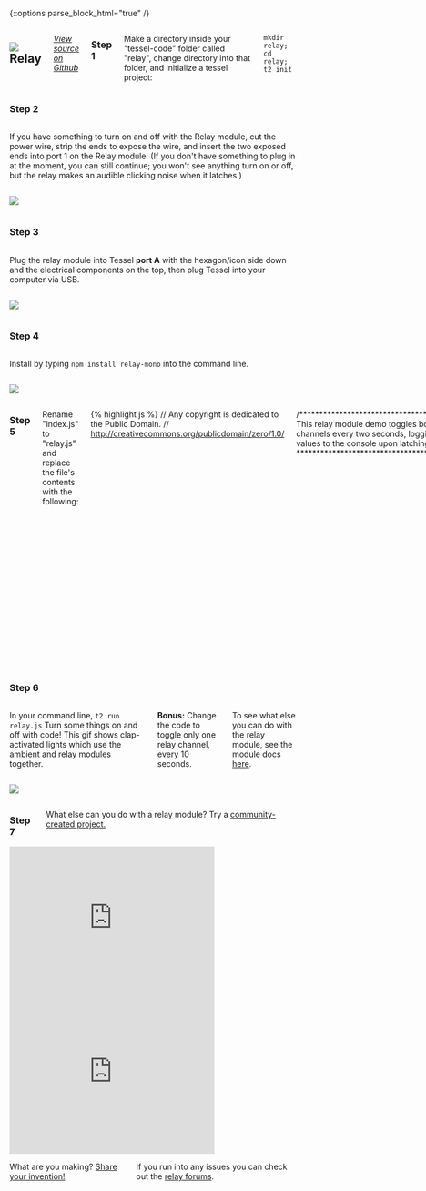 {::options parse_block_html="true" /}

<div class="row">
<div class="large-12 columns">

## <img class="constrain-sm" src="//i.imgur.com/PzU7IQ1.png"> Relay

[<i class="fa fa-github"> View source on Github</i>](https://github.com/tessel/relay-mono)

### Step 1

Make a directory inside your "tessel-code" folder called "relay", change directory into that folder, and initialize a tessel project:

`mkdir relay; cd relay; t2 init`

</div>
</div>

<div class="row">
<div class="large-12 columns">

### Step 2

</div>
</div>

<div class="row">
<div class="large-6 columns">

If you have something to turn on and off with the Relay module, cut the power wire, strip the ends to expose the wire, and insert the two exposed ends into port 1 on the Relay module. (If you don't have something to plug in at the moment, you can still continue; you won't see anything turn on or off, but the relay makes an audible clicking noise when it latches.)

</div>
<div class="large-6 columns">

![](http://i.imgur.com/kMdQPqz.jpg)

</div>
</div>

<div class="row">
<div class="large-12 columns">

### Step 3

</div>
</div>

<div class="row">
<div class="large-6 columns">

Plug the relay module into Tessel **port A** with the hexagon/icon side down and the electrical components on the top, then plug Tessel into your computer via USB.

</div>
<div class="large-6 columns">

![](http://i.imgur.com/XKJHJEw.jpg)

</div>
</div>

<div class="row">
<div class="large-12 columns">

### Step 4

</div>
</div>

<div class="row">
<div class="large-6 columns">

Install by typing `npm install relay-mono` into the command line.

</div>
<div class="large-6 columns">

![](//i.imgur.com/1e7hZO0.jpg)

</div>
</div>

<div class="row">
<div class="large-12 columns">

### Step 5

Rename "index.js" to "relay.js" and replace the file's contents with the following:

{% highlight js %}
// Any copyright is dedicated to the Public Domain.
// http://creativecommons.org/publicdomain/zero/1.0/

/*********************************************
This relay module demo toggles both relay
channels every two seconds, logging the new
values to the console upon latching.
*********************************************/

var tessel = require('tessel');
var relaylib = require('relay-mono');

var relay = relaylib.use(tessel.port['A']);

// Wait for the module to connect
relay.on('ready', function relayReady () {
  console.log('Ready! Toggling relays...');
  setInterval(function toggle() {
    // Toggle relay channel 1
    relay.toggle(1, function toggleOneResult(err) {
      if (err) console.log("Err toggling 1", err);
    });
    // Toggle relay channel 2
    relay.toggle(2, function toggleTwoResult(err) {
      if (err) console.log("Err toggling 2", err);
    });
  }, 2000); // Every 2 seconds (2000ms)
});

// When a relay channel is set, it emits the 'latch' event
relay.on('latch', function(channel, value) {
  console.log('latch on relay channel ' + channel + ' switched to', value);
});
{% endhighlight %}

Save the file.

</div>
</div>

<div class="row">
<div class="large-12 columns">

### Step 6

</div>
</div>

<div class="row">
<div class="large-6 columns">

In your command line, `t2 run relay.js` Turn some things on and off with code! This gif shows clap-activated lights which use the ambient and relay modules together.  

**Bonus:** Change the code to toggle only one relay channel, every 10 seconds.  

To see what else you can do with the relay module, see the module docs [here](https://github.com/tessel/relay-mono).

</div>
<div class="large-6 columns">

![](http://i.imgur.com/ypBLeqQ.gif)

</div>
</div>

<div class="row">
<div class="large-12 columns">

### Step 7

What else can you do with a relay module? Try a [community-created project.](http://tessel.io/projects)

</div>
</div>

<div class="row">
<div class="large-6 columns left">
<iframe frameborder="0" height="270" scrolling="no" src="http://tessel.hackster.io/paigereads/gprs-trigger/embed" width="360"></iframe>
</div>

<div class="large-6 columns left">
<iframe frameborder="0" height="270" scrolling="no" src="http://tessel.hackster.io/ifoundthemeaningoflife/website-down-alarm/embed" width="360"></iframe>
</div>
</div>

<div class="row">
<div class="large-12 columns">

What are you making? [Share your invention!](http://tessel.hackster.io/)

If you run into any issues you can check out the [relay forums](https://forums.tessel.io/c/modules/relay).

</div>
</div>
